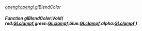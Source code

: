 _[opengl](../../modules/opengl/opengl-module.md):[opengl](../../modules/opengl/opengl-module.md).glBlendColor_
##### Function glBlendColor:Void( red:[GLclampf](../../modules/opengl/opengl-glclampf.md),green:[GLclampf](../../modules/opengl/opengl-glclampf.md),blue:[GLclampf](../../modules/opengl/opengl-glclampf.md),alpha:[GLclampf](../../modules/opengl/opengl-glclampf.md) )
